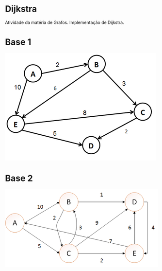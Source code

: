 # Dijkstra
Atividade da matéria de Grafos. Implementação de Dijkstra.

# Base 1
![](base.png)

# Base 2 
![](base2.png)
